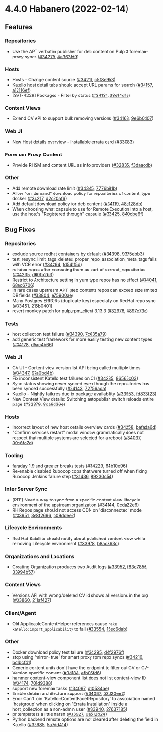 # 4.4.0 Habanero (2022-02-14)

## Features

### Repositories
 * Use the APT verbatim publisher for deb content on Pulp 3 foreman-proxy syncs ([#34279](https://projects.theforeman.org/issues/34279), [4a363fd9](https://github.com/Katello/katello.git/commit/4a363fd945d56ad48f6a30446d9c16320819d4a5))

### Hosts
 * Hosts - Change content source ([#34211](https://projects.theforeman.org/issues/34211), [c5f8e953](https://github.com/Katello/katello.git/commit/c5f8e9532e61f9e5c7ec648decf81660628dd4ba))
 * Katello host detail tabs should accept URL params for search ([#34157](https://projects.theforeman.org/issues/34157), [a12116ef](https://github.com/Katello/katello.git/commit/a12116ef4cb843c87ca9f149b1b573cd14afb03c))
 * [SAT-4229] Packages - Filter by status ([#34131](https://projects.theforeman.org/issues/34131), [38e14d1e](https://github.com/Katello/katello.git/commit/38e14d1e02d73b430ca97fd813c6ac397ac707ee))

### Content Views
 * Extend CV API to support bulk removing versions ([#34168](https://projects.theforeman.org/issues/34168), [9e6b0d07](https://github.com/Katello/katello.git/commit/9e6b0d07ef198f7a0d55399e536844cb0908150b))

### Web UI
 * New Host details overview - Installable errata card ([#33083](https://projects.theforeman.org/issues/33083))

### Foreman Proxy Content
 * Provide RHSM and content URL as info providers ([#32835](https://projects.theforeman.org/issues/32835), [f3daacdb](https://github.com/Katello/katello.git/commit/f3daacdb4f2cb5d13e11401db708b41a0ed1644d))

### Other
 * Add remote download rate limit ([#34345](https://projects.theforeman.org/issues/34345), [7776b81b](https://github.com/Katello/katello.git/commit/7776b81ba39ded5eee3d7cc60dd793640b56132f))
 * Allow "on_demand" download policy for repositories of content_type docker ([#34217](https://projects.theforeman.org/issues/34217), [d2c20af6](https://github.com/Katello/katello.git/commit/d2c20af6911adb02ca9005350a9f2c1ad1f8140b))
 * Add default download policy for deb content ([#34119](https://projects.theforeman.org/issues/34119), [48c128db](https://github.com/Katello/katello.git/commit/48c128db02a1d9e95a81e371f4d9229ae25ebb5b))
 * When choosing what capsule to use for Remote Execution into a host, use the host's "Registered through" capsule ([#33425](https://projects.theforeman.org/issues/33425), [840cbe6f](https://github.com/Katello/katello.git/commit/840cbe6ff546582272ebacf479c25f03c3946c7a))

## Bug Fixes

### Repositories
 * exclude source redhat containers by default ([#34398](https://projects.theforeman.org/issues/34398), [9375ebb3](https://github.com/Katello/katello.git/commit/9375ebb3f9c9a2ae5a1467ac4c6f937a2d3092c3))
 * test_resync_limit_tags_deletes_proper_repo_association_meta_tags fails with VCR error ([#34294](https://projects.theforeman.org/issues/34294), [fd541f5d](https://github.com/Katello/katello.git/commit/fd541f5d384c619e76ce2a4c5533a64ad0d8044f))
 * reindex repos after recreating them as part of correct_repositories ([#34235](https://projects.theforeman.org/issues/34235), [d60fb2b3](https://github.com/Katello/katello.git/commit/d60fb2b3bc6cc087afec8822cf8ff45cb33b7f6a))
 * Restrict to Architecture setting in yum type repos has no effect ([#34041](https://projects.theforeman.org/issues/34041), [68ec6706](https://github.com/Katello/katello.git/commit/68ec6706a796181c9bc57bc73b75002f616f334e))
 * In rare cases upstream APT (deb content) repos can exceed size limited DB fields ([#33804](https://projects.theforeman.org/issues/33804), [e75900ae](https://github.com/Katello/katello.git/commit/e75900ae6383ed62bf2a2b02039e9eaf46bfb78c))
 * Many Postgres ERRORs (duplicate key) especially on RedHat repo sync ([#33451](https://projects.theforeman.org/issues/33451), [215b0401](https://github.com/Katello/katello.git/commit/215b0401dcdda07ecf300d1751b43c2062f461e3))
 * revert monkey patch for pulp_rpm_client 3.13.3 ([#32976](https://projects.theforeman.org/issues/32976), [4897c73c](https://github.com/Katello/katello.git/commit/4897c73c45f375077b41316e301c44348e5a776e))

### Tests
 * host collection test failure ([#34390](https://projects.theforeman.org/issues/34390), [7c635a79](https://github.com/Katello/katello.git/commit/7c635a798248703d1c5f4f8bcc99e2c1e60e8a23))
 * add generic test framework for more easily testing new content types ([#34178](https://projects.theforeman.org/issues/34178), [d5ac4b66](https://github.com/Katello/katello.git/commit/d5ac4b66dc4928c681e59a25a3a6f46019b3fb61))

### Web UI
 * CV UI -  Content view version list API being called multiple times ([#34347](https://projects.theforeman.org/issues/34347), [97a0bd4b](https://github.com/Katello/katello.git/commit/97a0bd4b93653978a475403b3a1bc3f502922388))
 * Fix inconsistent Katello test failures on CI ([#34285](https://projects.theforeman.org/issues/34285), [86565c03](https://github.com/Katello/katello.git/commit/86565c03d852369fa0fa40106d7340b3a8cee51f))
 * Sync status showing never synced even though the repositories has been synced successfully ([#34143](https://projects.theforeman.org/issues/34143), [72756ada](https://github.com/Katello/katello.git/commit/72756ada8c9382b25e4b03d2aaa5ce3b996077c2))
 * Katello - Nightly failures due to package availability ([#33953](https://projects.theforeman.org/issues/33953), [fd833f23](https://github.com/Katello/katello.git/commit/fd833f23e9a69ee8ba035660c339b6e25c1a6d64))
 * New Content View details: Switching autopublish switch reloads entire page ([#32379](https://projects.theforeman.org/issues/32379), [8ca9d36e](https://github.com/Katello/katello.git/commit/8ca9d36efa44b8f2fa0982b066e7483989407fec))

### Hosts
 * Incorrect layout of new host details overview cards ([#34258](https://projects.theforeman.org/issues/34258), [bafada6d](https://github.com/Katello/katello.git/commit/bafada6dd069a3f1715b936cf9d1053a94b06bd9))
 * "Confirm services restart" modal window grammatically does not respect that multiple systems are selected for a reboot ([#34037](https://projects.theforeman.org/issues/34037), [30e6fe7d](https://github.com/Katello/katello.git/commit/30e6fe7d91d6296bb02830e4afaa3f66bee38795))

### Tooling
 * faraday 1.9 and greater breaks tests ([#34229](https://projects.theforeman.org/issues/34229), [64b10e96](https://github.com/Katello/katello.git/commit/64b10e968117c79a441e3f9f1f253605722b2557))
 * Re-enable disabled Rubocop cops that were turned off when fixing Rubocop Jenkins failure step ([#31436](https://projects.theforeman.org/issues/31436), [89230c54](https://github.com/Katello/katello.git/commit/89230c545f5775c347d3bb259cacf89c665e5790))

### Inter Server Sync
 *  [RFE] Need a way to sync from a specific content view lifecycle environment of the upstream organization ([#34144](https://projects.theforeman.org/issues/34144), [0cda22e6](https://github.com/Katello/katello.git/commit/0cda22e6c989d5897bd19b936dead485d7290b73))
 * RH Repos page should not access CDN on 'disconnected' mode ([#33951](https://projects.theforeman.org/issues/33951), [3e8f2696](https://github.com/Katello/katello.git/commit/3e8f26961ff2a84a1de0b5dea197ea49a514d391), [b09ddee2](https://github.com/Katello/katello.git/commit/b09ddee2f2c395c86f2f8c6cc862cc680f9debea))

### Lifecycle Environments
 * Red Hat Satellite should notify about published content view while removing Lifecycle environment ([#33978](https://projects.theforeman.org/issues/33978), [b8ac863c](https://github.com/Katello/katello.git/commit/b8ac863c19f28d000ecd503e5cba359639240dd3))

### Organizations and Locations
 * Creating Organization produces two Audit logs ([#33952](https://projects.theforeman.org/issues/33952), [f83c7856](https://github.com/Katello/katello.git/commit/f83c785650bf03d7f2db00e3aabd7faac9448983), [33994b57](https://github.com/Katello/katello.git/commit/33994b57ed3e28a09ed9974fe58108f856287790))

### Content Views
 * Versions API with wrong/deleted CV id shows all versions in the org ([#33860](https://projects.theforeman.org/issues/33860), [211af427](https://github.com/Katello/katello.git/commit/211af427cb65d74f8ef4d892d1d29c61a191bd84))

### Client/Agent
 * Old ApplicableContentHelper references cause `rake katello:import_applicability` to fail ([#33554](https://projects.theforeman.org/issues/33554), [15ec6dab](https://github.com/Katello/katello.git/commit/15ec6dab54333667ed1a98b3556445f2b56ce57f))

### Other
 * Docker download policy test failure ([#34295](https://projects.theforeman.org/issues/34295), [d4f2976f](https://github.com/Katello/katello.git/commit/d4f2976f4d28e574d291dcbb793afa02b7b8a363))
 * stop using 'mirror=true' for smart proxy rpm repo syncs  ([#34216](https://projects.theforeman.org/issues/34216), [bc1bcf41](https://github.com/Katello/katello.git/commit/bc1bcf41a559006e3ac96b9cb1ef0b24a0be9e19))
 * Generic content units don't have the endpoint to filter out CV or CV-Version specific content ([#34184](https://projects.theforeman.org/issues/34184), [efb05fd6](https://github.com/Katello/katello.git/commit/efb05fd6236b9036a037e0a607c2d45d1fd5a7b9))
 * hammer content-view component list does not list content-view ID ([#34174](https://projects.theforeman.org/issues/34174), [701d9388](https://github.com/Katello/hammer-cli-katello.git/commit/701d938830cc54357bafe19a4be6c857f58cc9dd))
 * support new foreman tasks ([#34097](https://projects.theforeman.org/issues/34097), [d10534ae](https://github.com/Katello/katello.git/commit/d10534ae36aef9843a7a200cf651062d0628e630))
 * Enable debian architecture support ([#34087](https://projects.theforeman.org/issues/34087), [52d20ee2](https://github.com/Katello/katello.git/commit/52d20ee20cf1865bbafb2e5bc3a6d05864217920))
 * Error Can't join 'Katello::ContentFacetRepository' to association named 'hostgroup' when clicking on "Errata Installation" inside a host_collection as a non-admin user ([#33940](https://projects.theforeman.org/issues/33940), [27637185](https://github.com/Katello/katello.git/commit/276371854df4323200b9b9414a9f7fea36fe5162))
 * pr template is a little harsh ([#33927](https://projects.theforeman.org/issues/33927), [0a512b24](https://github.com/Katello/katello.git/commit/0a512b242eaa92c03bb0c0d956b88f61c6c88e68))
 * Python backend remote options are not cleared after deleting the field in Katello ([#33685](https://projects.theforeman.org/issues/33685), [5a7dd414](https://github.com/Katello/katello.git/commit/5a7dd4147919010540fc8ea402cc1d072ffc5572))
